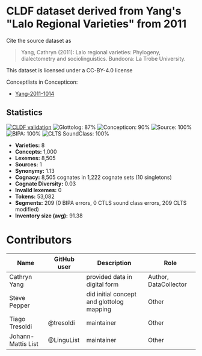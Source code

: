 # CLDF dataset derived from Yang's "Lalo Regional Varieties" from 2011

Cite the source dataset as

> Yang, Cathryn (2011): Lalo regional varieties: Phylogeny, dialectometry and sociolinguistics. Bundoora: La Trobe University.

This dataset is licensed under a CC-BY-4.0 license


Conceptlists in Concepticon:
- [Yang-2011-1014](https://concepticon.clld.org/contributions/Yang-2011-1014)
## Statistics


[![CLDF validation](https://github.com/lexibank/yanglalo/workflows/CLDF-validation/badge.svg)](https://github.com/lexibank/yanglalo/actions?query=workflow%3ACLDF-validation)
![Glottolog: 87%](https://img.shields.io/badge/Glottolog-87%25-yellowgreen.svg "Glottolog: 87%")
![Concepticon: 90%](https://img.shields.io/badge/Concepticon-90%25-green.svg "Concepticon: 90%")
![Source: 100%](https://img.shields.io/badge/Source-100%25-brightgreen.svg "Source: 100%")
![BIPA: 100%](https://img.shields.io/badge/BIPA-100%25-brightgreen.svg "BIPA: 100%")
![CLTS SoundClass: 100%](https://img.shields.io/badge/CLTS%20SoundClass-100%25-brightgreen.svg "CLTS SoundClass: 100%")

- **Varieties:** 8
- **Concepts:** 1,000
- **Lexemes:** 8,505
- **Sources:** 1
- **Synonymy:** 1.13
- **Cognacy:** 8,505 cognates in 1,222 cognate sets (10 singletons)
- **Cognate Diversity:** 0.03
- **Invalid lexemes:** 0
- **Tokens:** 53,082
- **Segments:** 209 (0 BIPA errors, 0 CTLS sound class errors, 209 CLTS modified)
- **Inventory size (avg):** 91.38

# Contributors

Name               | GitHub user | Description | Role
---                | ---         | --- | ---
Cathryn Yang       |             | provided data in digital form | Author, DataCollector
Steve Pepper       |             | did initial concept and glottolog mapping | Other
Tiago Tresoldi     | @tresoldi   | maintainer | Other
Johann-Mattis List | @LinguList  | maintainer | Other




